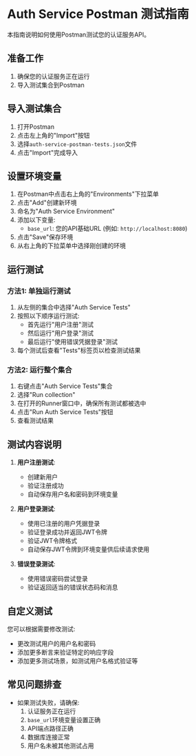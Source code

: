 # Auth Service Postman 测试指南

本指南说明如何使用Postman测试您的认证服务API。

## 准备工作

1. 确保您的认证服务正在运行
2. 导入测试集合到Postman

## 导入测试集合

1. 打开Postman
2. 点击左上角的"Import"按钮
3. 选择`auth-service-postman-tests.json`文件
4. 点击"Import"完成导入

## 设置环境变量

1. 在Postman中点击右上角的"Environments"下拉菜单
2. 点击"Add"创建新环境
3. 命名为"Auth Service Environment"
4. 添加以下变量:
   - `base_url`: 您的API基础URL (例如: `http://localhost:8080`)
5. 点击"Save"保存环境
6. 从右上角的下拉菜单中选择刚创建的环境

## 运行测试

### 方法1: 单独运行测试

1. 从左侧的集合中选择"Auth Service Tests"
2. 按照以下顺序运行测试:
   - 首先运行"用户注册"测试
   - 然后运行"用户登录"测试
   - 最后运行"使用错误凭据登录"测试
3. 每个测试后查看"Tests"标签页以检查测试结果

### 方法2: 运行整个集合

1. 右键点击"Auth Service Tests"集合
2. 选择"Run collection"
3. 在打开的Runner窗口中，确保所有测试都被选中
4. 点击"Run Auth Service Tests"按钮
5. 查看测试结果

## 测试内容说明

1. **用户注册测试**:
   - 创建新用户
   - 验证注册成功
   - 自动保存用户名和密码到环境变量

2. **用户登录测试**:
   - 使用已注册的用户凭据登录
   - 验证登录成功并返回JWT令牌
   - 验证JWT令牌格式
   - 自动保存JWT令牌到环境变量供后续请求使用

3. **错误登录测试**:
   - 使用错误密码尝试登录
   - 验证返回适当的错误状态码和消息

## 自定义测试

您可以根据需要修改测试:
- 更改测试用户的用户名和密码
- 添加更多断言来验证特定的响应字段
- 添加更多测试场景，如测试用户名格式验证等

## 常见问题排查

- 如果测试失败，请确保:
  1. 认证服务正在运行
  2. `base_url`环境变量设置正确
  3. API端点路径正确
  4. 数据库连接正常
  5. 用户名未被其他测试占用